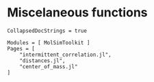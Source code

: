 # Miscelaneous functions

```@meta
CollapsedDocStrings = true
```

```@autodocs
Modules = [ MolSimToolkit ]
Pages = [ 
    "intermittent_correlation.jl",
    "distances.jl", 
    "center_of_mass.jl" 
]
```


